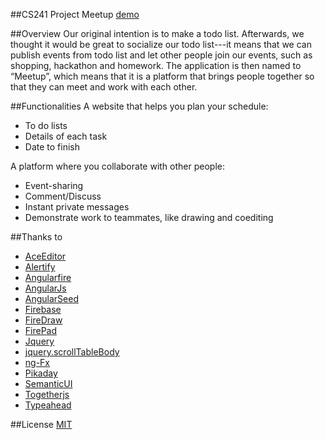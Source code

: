 ##CS241 Project Meetup
[demo](http://web.engr.illinois.edu/~xzhu15/meetup/#/)

##Overview
Our original intention is to make a todo list. Afterwards, we thought it would be great to socialize our todo list---it means that we can publish events from todo list and let other people join our events, such as shopping, hackathon and homework. The application is then named to “Meetup”, which means that it is a platform that brings people together so that they can meet and work with each other.

##Functionalities 
A website that helps you plan your schedule: 

*	To do lists
*	Details of each task
*	Date to finish

A platform where you collaborate with other people:

*	Event-sharing
*	Comment/Discuss
*	Instant private messages
*	Demonstrate work to teammates, like drawing and coediting 

##Thanks to 

*	[AceEditor](http://ace.c9.io/#nav=about)
*	[Alertify](http://fabien-d.github.io/alertify.js/)
*	[Angularfire](https://www.firebase.com/quickstart/angularjs.html)
*	[AngularJs](https://angularjs.org/)
*	[AngularSeed](https://github.com/angular/angular-seed)
*	[Firebase](https://www.firebase.com/)
*	[FireDraw](https://www.firebase.com/tutorial/#session/t4q0xmr5ssy) 
*	[FirePad](https://github.com/firebase/firepad)
*	[Jquery](http://jquery.com)
*	[jquery.scrollTableBody](https://github.com/nheldman/jquery.scrollTableBody)
*	[ng-Fx](https://github.com/Hendrixer/ng-Fx)
*	[Pikaday](https://github.com/dbushell/Pikaday)
*	[SemanticUI](http://semantic-ui.com/)
*	[Togetherjs](https://togetherjs.com/)
*	[Typeahead](http://twitter.github.io/typeahead.js/)

##License 
[MIT](https://github.com/Xuefeng-Zhu/Meetup2014/blob/master/LICENSE)

